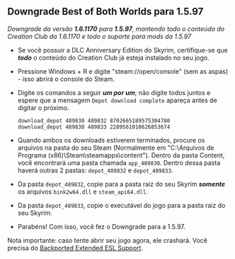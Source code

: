 ## Downgrade Best of Both Worlds para 1.5.97
_Downgrade da versão ***1.6.1170*** para ***1.5.97***, mantendo todo o conteúdo do Creation Club da 1.6.1170 e todo o suporte para mods da 1.5.97_

- Se você possuir a DLC Anniversary Edition do Skyrim, certifique-se que ***todo*** o conteúdo do Creation Club já esteja instalado no seu jogo.
- Pressione Windows + R e digite "steam://open/console" (sem as aspas) - isso abrirá o console do Steam.
- Digite os comandos a seguir ***um por um***; não digite todos juntos e espere que a mensagem `Depot download complete` apareça antes de digitar o próximo.
  
  ```
  download_depot 489830 489832 8702665189575304780
  download_depot 489830 489833 2289561010626853674
  ```
- Quando ambos os downloads estiverem terminados, procure os arquivos na pasta do seu Steam (Normalmente em "C:\Arquivos de Programa (x86)\Steam\steamapps\content"). Dentro da pasta Content, você encontrará uma pasta chamada `app_489830`. Dentro dessa pasta haverá outras 2 pastas: `depot_489832` e `depot_489833`.
- Da pasta `depot_489832`, copie para a pasta raiz do seu Skyrim ***somente*** os arquivos `bink2w64.dll` e `steam_api64.dll`.
- Da pasta `depot_489833`, copie o executável do jogo para a pasta raiz do seu Skyrim.
- Parabéns! Com isso, você fez o Downgrade para a 1.5.97.

Nota importante: caso tente abrir seu jogo agora, ele crashará. Você precisa do [Backported Extended ESL Support](https://www.nexusmods.com/skyrimspecialedition/mods/106441).
